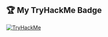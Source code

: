 ## 🏆 My TryHackMe Badge

[![TryHackMe](https://tryhackme-badges.s3.amazonaws.com/plort.svg)](https://tryhackme.com/p/plort)
